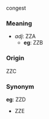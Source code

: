 congest
### Meaning
+ _adj_: ZZA
	+ __eg__: ZZB

### Origin

ZZC

### Synonym

__eg__: ZZD

+ ZZE


